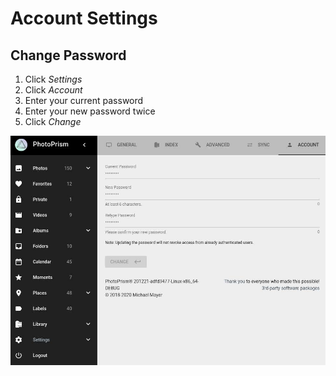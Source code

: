 # Account Settings #

## Change Password ##

1. Click *Settings*
2. Click *Account*
3. Enter your current password
4. Enter your new password twice
5. Click *Change*

![Screenshot](img/account-settings.jpg)